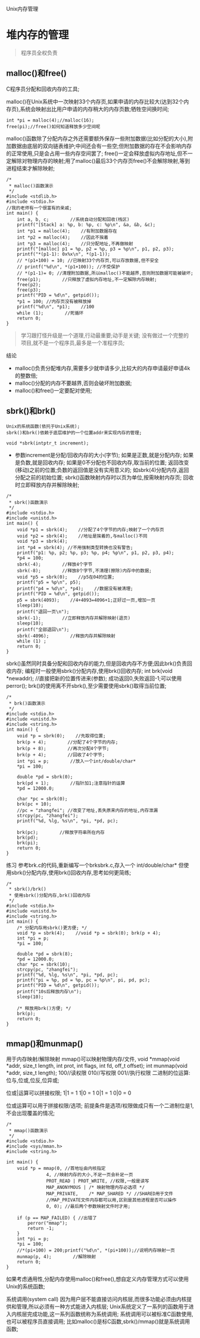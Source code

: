 Unix内存管理




# 堆内存的管理
> 程序员全权负责

## malloc()和free()
C程序员分配和回收内存的工具;

malloc()在Unix系统中一次映射33个内存页,如果申请的内存比较大(达到32个内存页),系统会映射出比用户申请的内存稍大的内存页数;牺牲空间换时间;
```
int *pi = malloc(4);//malloc(16);
free(pi);//free()如何知道释放多少空间呢
```
malloc()函数除了分配内存之外还需要额外保存一些附加数据(比如分配的大小),附加数据由底层的双向链表维护;中间还会有一些空;但附加数据的存在不会影响内存的正常使用,只是会占用一些内存空间罢了;
free()一定会释放虚拟内存地址,但不一定解除对物理内存的映射;用了malloc()最后33个内存页free()不会解除映射,等到进程结束才解除映射;

```
/*
 * malloc()函数演示
 */
#include <stdlib.h>
#include <stdio.h>
//我的老师有一个很富有的亲戚;
int main() {
    int a, b, c;        //系统自动分配和回收(栈区)
    printf("[Stack] a: %p, b: %p, c: %p\n", &a, &b, &c);
    int *p1 = malloc(4);    //有附加数据存在
    int *p2 = malloc(4);    //因此不挨着
    int *p3 = malloc(4);    //只分配地址,不再做映射
    printf("[malloc] p1 = %p, p2 = %p, p3 = %p\n", p1, p2, p3);
    printf("*(p1-1): 0x%x\n", *(p1-1));
    // *(p1+100) = 10; //已映射33个内存页,可以存放数据,但不安全
    // printf("%d\n", *(p1+100)); //不受保护
    // *(p1-1)= 0; //清理附加数据,所以malloc()不能越界,否则附加数据可能被破坏;
    free(p1);        //只释放了虚拟内存地址,不一定解除内存映射;
    free(p2);
    free(p3);
    printf("PID = %d\n", getpid());
    *p1 = 100; //内存页没有被释放掉
    printf("%d\n", *p1);    //100
    while (1);        //死循环
    return 0;
}
```

> 学习跟打怪升级是一个道理,行动最重要;动手是关键;
没有做过一个完整的项目,就不是一个程序员,最多是一个准程序员;

结论
+ malloc()负责分配堆内存,需要多少就申请多少,比较大的内存申请最好申请4k的整数倍;
+ malloc()分配的内存不要越界,否则会破坏附加数据;
+ malloc()和free()一定要配对使用;

## sbrk()和brk()
    Unix的系统函数(依托于Unix系统);
    sbrk()和brk()依赖于底层维护的一个位置addr来实现内存的管理;
```
void *sbrk(intptr_t increment);
```
+ 参数increment是分配/回收内存的大小(字节);
    如果是正数,就是分配内存;
    如果是负数,就是回收内存;
    如果是0不分配也不回收内存,取当前的位置;
返回改变(移动)之前的位置;负数的返回值是没有实用意义的;
如sbrk(4)分配内存,返回分配之前的初始位置;
    sbrk()函数映射内存时以页为单位,按需映射内存页;
    回收时立即释放内存并解除映射;

```
/*
 * sbrk()函数演示
 */
#include <stdio.h>
#include <unistd.h>
int main() {
    void *p1 = sbrk(4);    //分配了4个字节的内存;映射了一个内存页
    void *p2 = sbrk(4);    //地址是挨着的,与malloc()不同
    void *p3 = sbrk(4);
    int *p4 = sbrk(4); //不用强制类型转换也没有警告;
    printf("p1: %p, p2; %p, p3; %p, p4; %p\n", p1, p2, p3, p4);
    *p4 = 100;
    sbrk(-4);        //释放4个字节
    sbrk(-8);        //释放8个字节,不清理(擦除)内存中的数据;
    void *p5 = sbrk(0);    //p5在04的位置;
    printf("p5 = %p\n", p5);
    printf("p4 = %d\n", *p4);    //数据没有被清理;
    printf("PID = %d\n", getpid());
    p5 = sbrk(4093);    //4+4093=4096+1;正好过一页,增加一页
    sleep(10);
    printf("退回一页\n");
    sbrk(-1);        //立即释放内存并解除映射(退页)
    sleep(10);
    printf("全部退回\n");
    sbrk(-4096);        //释放内存并解除映射
    while (1) ;
    return 0;
}
```

sbrk()虽然同时具备分配和回收内存的能力,但是回收内存不方便;因此brk()负责回收内存;
编程时一般使用sbrk()分配内存,使用brk()回收内存;
    int brk(void *newaddr);    //直接把新的位置传进来(参数);
    成功返回0,失败返回-1;可以使用perror();
brk()的使用离不开sbrk(),至少需要使用sbrk()取得当前位置;

```
/*
 * brk()函数演示
 */
#include <stdio.h>
#include <unistd.h>
#include <string.h>
int main() {
    void *p = sbrk(0);    //先取得位置;
    brk(p + 4);        //分配了4个字节的内存;
    brk(p + 8);        //再次分配4个字节;
    brk(p + 4);        //回收了4个字节;
    int *pi = p;        //放入一个int/double/char*
    *pi = 100;

    double *pd = sbrk(0);
    brk(pd + 1);        //指针加1;注意指针的运算
    *pd = 12000.0;

    char *pc = sbrk(0);
    brk(pc + 10);
    //pc = "zhangfei"; //改变了地址,丢失原来内存的地址,内存泄漏
    strcpy(pc, "zhangfei");
    printf("%d, %lg, %s\n", *pi, *pd, pc);

    brk(pc);        //释放字符串所在内存
    brk(pd);
    brk(pi);
    return 0;
}
```

练习
    参考brk.c的代码,重新编写一个brksbrk.c,存入一个 int/double/char*
    但使用sbrk()分配内存,使用brk()回收内存,思考如何更简练;

```
/*
 * sbrk()/brk()
 * 使用sbrk()分配内存,brk()回收内存
 */
#include <stdio.h>
#include <unistd.h>
#include <string.h>
int main() {
    /* 分配内存用sbrk()更方便; */
    void *p = sbrk(4);    //void *p = sbrk(0); brk(p + 4);
    int *pi = p;
    *pi = 100;

    double *pd = sbrk(8);
    *pd = 12000.0;
    char *pc = sbrk(10);
    strcpy(pc, "zhangfei");
    printf("%d, %lg, %s\n", *pi, *pd, pc);
    printf("pi = %p, pd = %p, pc = %p\n", pi, pd, pc);
    printf("PID = %d\n", getpid());
    printf("10s后释放内存\n");
    sleep(10);

    /* 释放用brk()方便; */
    brk(p);
    return 0;
}
```

## mmap()和munmap()
用于内存映射/解除映射
    mmap()可以映射物理内存/文件,
void *mmap(void *addr, size_t length, int prot, int flags, int fd, off_t offset);
int munmap(void *addr, size_t length);
    100//读权限
    010//写权限
    001//执行权限
二进制的位运算:位与,位或,位反,位异或;

位或|运算可以拼接权限;
    1|1 = 1
    1|0 = 1
    0|1 = 1
    0|0 = 0

位或运算可以用于拼接权限/选项;
前提条件是选项/权限做成只有一个二进制位是1,不会出现覆盖的情况;

```
/*
 * mmap()函数演示
 */
#include <stdio.h>
#include <sys/mman.h>
#include <string.h>

int main() {
    void *p = mmap(0, //首地址由内核指定
               4, //映射内存的大小,不足一页会补足一页
               PROT_READ | PROT_WRITE, //权限,一般是读写
               MAP_ANONYMOUS | /* 映射物理内存必选项 */
               MAP_PRIVATE,    /* MAP_SHARED */ //SHARED用于文件
               //MAP_PRIVATE文件内存都可以用,区别是其他进程是否可以操作
               0, 0); //最后两个参数映射文件时才用;

    if (p == MAP_FAILED) { //出错了
        perror("mmap");
        return -1;
    }
    int *pi = p;
    *pi = 100;
    //*(pi+100) = 200;printf("%d\n", *(pi+100));//说明内存映射一页
    munmap(p, 4);        //解除映射
    return 0;
}
```

如果考虑通用性,分配内存使用malloc()和free(),想自定义内存管理方式可以使用Unix的系统函数;

系统调用(system call)
    因为用户层不能直接访问内核层,而很多功能必须由内核提供和管理,所以必须有一种方式能进入内核层;
    Unix系统定义了一系列的函数用于进入内核层完成功能,这一系列函数统称为系统调用;
    系统调用可以被标准C函数使用,也可以被程序员直接调用;
    比如malloc()是标C函数,sbrk()/mmap()就是系统调用函数;


